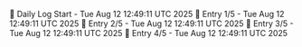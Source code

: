 📅 Daily Log Start - Tue Aug 12 12:49:11 UTC 2025
📌 Entry 1/5 - Tue Aug 12 12:49:11 UTC 2025
📌 Entry 2/5 - Tue Aug 12 12:49:11 UTC 2025
📌 Entry 3/5 - Tue Aug 12 12:49:11 UTC 2025
📌 Entry 4/5 - Tue Aug 12 12:49:11 UTC 2025
